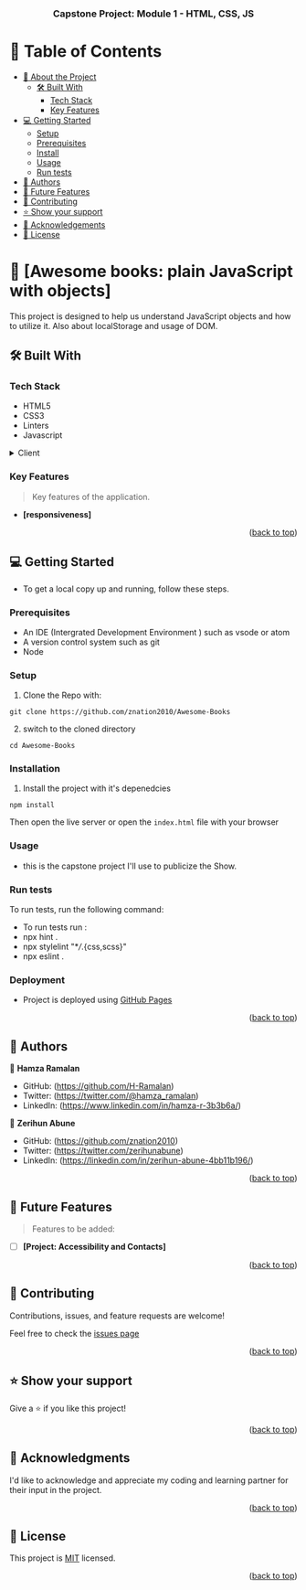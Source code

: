 <a name="readme-top"></a>

<div align="center">

  <h3><b>Capstone Project: Module 1 - HTML, CSS, JS</b></h3>

</div>

<!-- TABLE OF CONTENTS -->

# 📗 Table of Contents

- [📖 About the Project](#about-project)
  - [🛠 Built With](#built-with)
    - [Tech Stack](#tech-stack)
    - [Key Features](#key-features)
- [💻 Getting Started](#getting-started)
  - [Setup](#setup)
  - [Prerequisites](#prerequisites)
  - [Install](#install)
  - [Usage](#usage)
  - [Run tests](#run-tests)
- [👥 Authors](#authors)
- [🔭 Future Features](#future-features)
- [🤝 Contributing](#contributing)
- [⭐️ Show your support](#support)
- [🙏 Acknowledgements](#acknowledgements)
- [📝 License](#license)

<!-- PROJECT DESCRIPTION -->

# 📖 [Awesome books: plain JavaScript with objects] <a name="about-project"></a>

This project is designed to help us understand JavaScript objects and how to utilize it. Also about localStorage and usage of DOM.

## 🛠 Built With <a name="built-with"></a>

### Tech Stack <a name="tech-stack"></a>

- HTML5
- CSS3
- Linters
- Javascript

<details>
  <summary>Client</summary>
  <ul>
    <li><a href="https://www.testim.io/blog/what-is-a-linter-heres-a-definition-and-quick-start-guide/">Linters</a></li>
    <li><a href="https://html.com/">HTML</a></li>
    <li><a href="https://www.w3schools.com/css/">CSS</a></li>
  </ul>
</details>

<!-- Features -->

### Key Features <a name="key-features"></a>

> Key features of the application.

- **[responsiveness]**

<p align="right">(<a href="#readme-top">back to top</a>)</p>

<!-- GETTING STARTED -->

## 💻 Getting Started <a name="getting-started"></a>

- To get a local copy up and running, follow these steps.

### Prerequisites

- An IDE (Intergrated Development Environment ) such as vsode or atom
- A version control system such as git
- Node

### Setup

1.  Clone the Repo with:

```
git clone https://github.com/znation2010/Awesome-Books
```

2. switch to the cloned directory

```
cd Awesome-Books
```

### Installation

1. Install the project with it's depenedcies

```
npm install
```

Then open the live server or open the `index.html` file with your browser

### Usage

- this is the capstone project I'll use to publicize the Show.

### Run tests

To run tests, run the following command:

- To run tests run :
- npx hint .
- npx stylelint "\*_/_.{css,scss}"
- npx eslint .

<!-- Deployment -->

### Deployment

- Project is deployed using [GitHub Pages](https://pages.github.com/)

<p align="right">(<a href="#readme-top">back to top</a>)</p>
<!-- AUTHORS -->

## 👥 Authors <a name="authors"></a>

👤 **Hamza Ramalan**

- GitHub: (https://github.com/H-Ramalan)
- Twitter: (https://twitter.com/@hamza_ramalan)
- LinkedIn: (https://www.linkedin.com/in/hamza-r-3b3b6a/)

👤 **Zerihun Abune**

- GitHub: (https://github.com/znation2010)
- Twitter: (https://twitter.com/zerihunabune)
- LinkedIn: (https://linkedin.com/in/zerihun-abune-4bb11b196/)

<p align="right">(<a href="#readme-top">back to top</a>)</p>

<!-- FUTURE FEATURES -->

## 🔭 Future Features <a name="future-features"></a>

> Features to be added:

- [ ] **[Project: Accessibility and Contacts]**

<p align="right">(<a href="#readme-top">back to top</a>)</p>

<!-- CONTRIBUTING -->

## 🤝 Contributing <a name="contributing"></a>

Contributions, issues, and feature requests are welcome!

Feel free to check the <a href="https://github.com/znation2010/Awesome-Books/issues"> issues page </a>

<p align="right">(<a href="#readme-top">back to top</a>)</p>

<!-- SUPPORT -->

## ⭐️ Show your support <a name="support"></a>

Give a ⭐️ if you like this project!

<p align="right">(<a href="#readme-top">back to top</a>)</p>

<!-- ACKNOWLEDGEMENTS -->

## 🙏 Acknowledgments <a name="acknowledgements"></a>

I'd like to acknowledge and appreciate my coding and learning partner for their input in the project.

<p align="right">(<a href="#readme-top">back to top</a>)</p>

<!-- LICENSE -->

## 📝 License <a name="license"></a>

This project is [MIT](./MIT.md) licensed.

<p align="right">(<a href="#readme-top">back to top</a>)</p>
